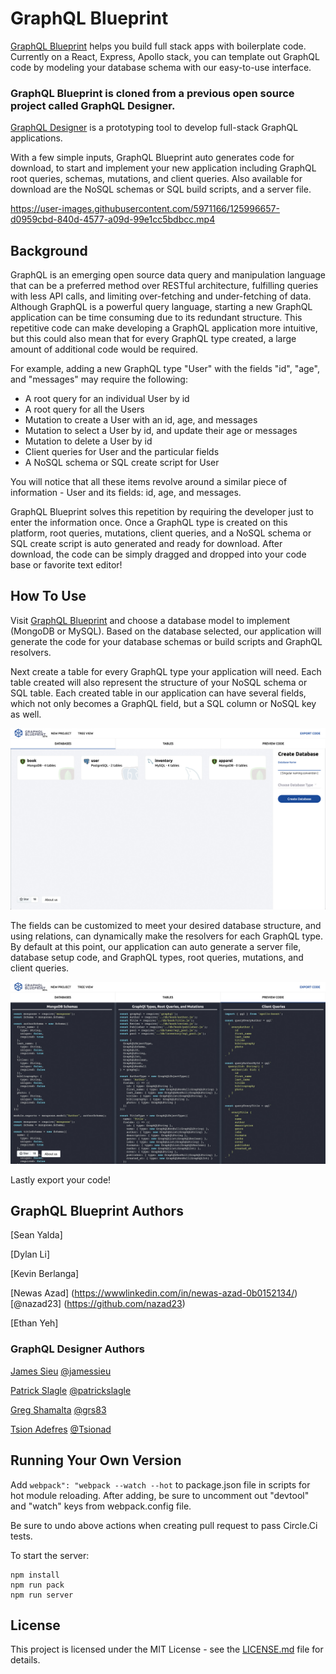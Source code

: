 # GraphQL Blueprint

[GraphQL Blueprint](http://graphqlblueprint.xyz/) helps you build full stack apps with boilerplate code. Currently on a React, Express, Apollo stack, you can template out GraphQL code by modeling your database schema with our easy-to-use interface.

### GraphQL Blueprint is cloned from a previous open source project called GraphQL Designer. 
[GraphQL Designer](http://graphqldesigner.com/) is a prototyping tool to develop full-stack GraphQL applications.

With a few simple inputs, GraphQL Blueprint auto generates code for download, to start and implement your new application including GraphQL root queries, schemas, mutations, and client queries. Also available for download are the NoSQL schemas or SQL build scripts, and a server file.

https://user-images.githubusercontent.com/5971166/125996657-d0959cbd-840d-4577-a09d-99e1cc5bdbcc.mp4

## Background

GraphQL is an emerging open source data query and manipulation language that can be a preferred method over RESTful architecture, fulfilling queries with less API calls, and limiting over-fetching and under-fetching of data. Although GraphQL is a powerful query language, starting a new GraphQL application can be time consuming due to its redundant structure. This repetitive code can make developing a GraphQL application more intuitive, but this could also mean that for every GraphQL type created, a large amount of additional code would be required.

For example, adding a new GraphQL type "User" with the fields "id", "age", and "messages" may require the following:
- A root query for an individual User by id
- A root query for all the Users
- Mutation to create a User with an id, age, and messages
- Mutation to select a User by id, and update their age or messages
- Mutation to delete a User by id
- Client queries for User and the particular fields
- A NoSQL schema or SQL create script for User

You will notice that all these items revolve around a similar piece of information - User and its fields: id, age, and messages.

GraphQL Blueprint solves this repetition by requiring the developer just to enter the information once. Once a GraphQL type is created on this platform, root queries, mutations, client queries, and a NoSQL schema or SQL create script is auto generated and ready for download. After download, the code can be simply dragged and dropped into your code base or favorite text editor!

## How To Use

Visit [GraphQL Blueprint](http://graphqlblueprint.xyz/) and choose a database model to implement (MongoDB or MySQL). Based on the database selected, our application will generate the code for your database schemas or build scripts and GraphQL resolvers.

Next create a table for every GraphQL type your application will need. Each table created will also represent the structure of your NoSQL schema or SQL table. Each created table in our application can have several fields, which not only becomes a GraphQL field, but a SQL column or NoSQL key as well.

![](Screenshots/Screenshot-SchemaUpdated.png)

The fields can be customized to meet your desired database structure, and using relations, can dynamically make the resolvers for each GraphQL type. By default at this point, our application can auto generate a server file, database setup code, and GraphQL types, root queries, mutations, and client queries.

![](Screenshots/Screenshot-CodeUpdated.png)

Lastly export your code!

## GraphQL Blueprint Authors

[Sean Yalda]

[Dylan Li]

[Kevin Berlanga]

[Newas Azad] (https://wwwlinkedin.com/in/newas-azad-0b0152134/) [@nazad23] (https://github.com/nazad23)

[Ethan Yeh]

### GraphQL Designer Authors

[James Sieu](https://www.linkedin.com/in/james-sieu/) [@jamessieu](https://github.com/jamessieu)

[Patrick Slagle](https://www.linkedin.com/in/patrickslagle/) [@patrickslagle](https://github.com/patrickslagle)

[Greg Shamalta](https://www.linkedin.com/in/gregory-shamalta/) [@grs83](https://github.com/grs83)

[Tsion Adefres](https://www.linkedin.com/in/tadefres/) [@Tsionad](https://github.com/Tsionad)

## Running Your Own Version

Add `webpack": "webpack --watch --hot` to package.json file in scripts for hot module reloading. After adding, be sure to uncomment out "devtool" and "watch" keys from webpack.config file. 

Be sure to undo above actions when creating pull request to pass Circle.Ci tests.

To start the server:
```
npm install
npm run pack
npm run server
```

## License

This project is licensed under the MIT License - see the [LICENSE.md](https://github.com/GraphQL-Designer/graphqldesigner.com/blob/master/LICENSE.md) file for details.
